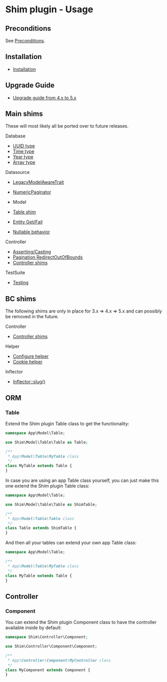 # Shim plugin - Usage

## Preconditions
See [Preconditions](Preconditions.md).

## Installation
* [Installation](Install.md)

## Upgrade Guide
* [Upgrade guide from 4.x to 5.x](Upgrade.md)

## Main shims
These will most likely all be ported over to future releases.

Database
- [UUID type](Database/Uuid.md)
- [Time type](Database/Time.md)
- [Year type](Database/Year.md)
- [Array type](Database/Array.md)

Datasource
- [LegacyModelAwareTrait](Datasource/LegacyModelAwareTrait.md)
- [NumericPaginator](Datasource/NumericPaginator.md)

- Model
- [Table shim](Model/Table.md)
- [Entity Get/Fail](Model/Entity.md)
- [Nullable behavior](Model/Nullable.md)

Controller
- [Asserting/Casting](Controller/CastTrait.md)
- [Pagination RedirectOutOfBounds](Controller/RedirectOutOfBoundsTrait.md)
- [Controller shims](Controller/Controller.md)

TestSuite
- [Testing](TestSuite/Testing.md)

## BC shims
The following shims are only in place for 3.x => 4.x => 5.x and can possibly be removed in the future.

Controller
- [Controller shims](Controller/Controller.md)

Helper
- [Configure helper](View/Configure.md)
- [Cookie helper](View/Cookie.md)

Inflector
- [Inflector::slug()](Utility/Inflector.md)

## ORM

### Table
Extend the Shim plugin Table class to get the functionality:
```php
namespace App\Model\Table;

use Shim\Model\Table\Table as Table;

/**
 * App\Model\Table\MyTable class
 */
class MyTable extends Table {
}
```

In case you are using an app Table class yourself, you can just make this one extend the Shim plugin Table class:
```php
namespace App\Model\Table;

use Shim\Model\Table\Table as ShimTable;

/**
 * App\Model\Table\Table class
 */
class Table extends ShimTable {
}
```
And then all your tables can extend your own app Table class:
```php
namespace App\Model\Table;

/**
 * App\Model\Table\MyTable class
 */
class MyTable extends Table {
}
```

## Controller

### Component
You can extend the Shim plugin Component class to have the controller available inside by default:
```php
namespace Shim\Controller\Component;

use Shim\Controller\Component\Component;

/**
 * App\Controller\Component\MyController class
 */
class MyComponent extends Component {
}
```
